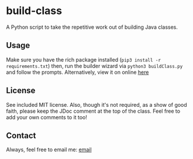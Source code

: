 # build-class

A Python script to take the repetitive work out of building Java classes.

## Usage

Make sure you have the rich package installed (`pip3 install -r requirements.txt`) then, run the builder wizard via `python3 buildClass.py` and follow the prompts. Alternatively, view it on online [here](https://repl.it/@bacarpenter/build-class)

## License

See included MIT license. Also, though it's not required, as a show of good faith, please keep the JDoc comment at the top of the class. Feel free to add your own comments to it too!

## Contact

Always, feel free to email me: [email](mailto:bacarpenter04@gmail.com)
